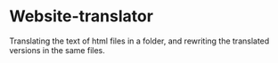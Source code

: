 # Website-translator
Translating the text of html files in a folder, and rewriting the translated versions in the same files.
